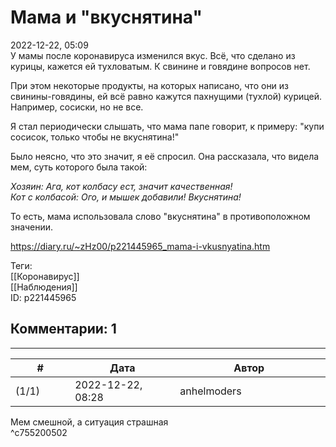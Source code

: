 Мама и "вкуснятина"
===================

  
2022-12-22, 05:09  
 У мамы после коронавируса изменился вкус. Всё, что сделано из курицы, кажется ей тухловатым. К свинине и говядине вопросов нет.   
   
 При этом некоторые продукты, на которых написано, что они из свинины-говядины, ей всё равно кажутся пахнущими (тухлой) курицей. Например, сосиски, но не все.   
   
 Я стал периодически слышать, что мама папе говорит, к примеру: "купи сосисок, только чтобы не вкуснятина!"   
   
 Было неясно, что это значит, я её спросил. Она рассказала, что видела мем, суть которого была такой:   
   
  *Хозяин: Ага, кот колбасу ест, значит качественная!   
 Кот с колбасой: Ого, и мышек добавили! Вкуснятина!*    
   
 То есть, мама использовала слово "вкуснятина" в противоположном значении.   
  
<https://diary.ru/~zHz00/p221445965_mama-i-vkusnyatina.htm>  
  
Теги:  
[[Коронавирус]]  
[[Наблюдения]]  
ID: p221445965  


Комментарии: 1
--------------

  


---



|         #         |              Дата              |                     Автор                     |           ID           |
| --- | --- | --- | --- |
| (1/1) | 2022-12-22, 08:28 | anhelmoders | c755200502 |

  
 Мем смешной, а ситуация страшная   
 ^c755200502